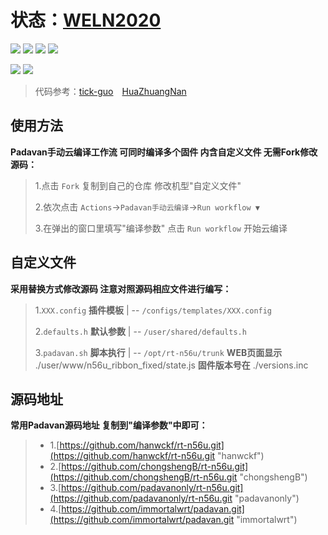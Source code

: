 # 状态：[WELN2020](https://github.com/weln2020/manual-action-padavan "manual-action-padavan")
[![](https://img.shields.io/github/downloads/weln2020/manual-action-padavan/total?label=下载量)](https://github.com/weln2020)
[![](https://img.shields.io/github/stars/weln2020/manual-action-padavan?label=加星量)](https://github.com/weln2020?tab=stars)
[![](https://img.shields.io/github/repo-size/weln2020/manual-action-padavan?label=库大小)](https://github.com/weln2020/manual-action-padavan)
[![](https://img.shields.io/github/last-commit/weln2020/manual-action-padavan?label=源码更新)](https://github.com/weln2020/manual-action-padavan/blob/main/.github/workflows/Padavan.yml)

[![](https://github.com/weln2020/manual-action-padavan/actions/workflows/Padavan.yml/badge.svg)](https://github.com/weln2020/manual-action-padavan/actions/workflows/Padavan.yml)
[![](https://img.shields.io/github/v/release/weln2020/manual-action-padavan?label=编译日期)](https://github.com/weln2020/manual-action-padavan/releases)

>代码参考：[tick-guo](https://github.com/tick-guo/router-rom "50%")　[HuaZhuangNan](https://github.com/HuaZhuangNan/actions-build-padavan-openwrt "30%")

## 使用方法
**Padavan手动云编译工作流 可同时编译多个固件 内含自定义文件 无需Fork修改源码：**
>1.点击 `Fork` 复制到自己的仓库 修改机型"自定义文件"
>
>2.依次点击 `Actions`→`Padavan手动云编译`→`Run workflow ▼`
>
>3.在弹出的窗口里填写"编译参数" 点击 `Run workflow` 开始云编译

## 自定义文件
**采用替换方式修改源码 注意对照源码相应文件进行编写：**
> 1.`XXX.config` **插件模板** | -- `/configs/templates/XXX.config`
>
> 2.`defaults.h` **默认参数** | -- `/user/shared/defaults.h`
>
> 3.`padavan.sh` **脚本执行** | -- `/opt/rt-n56u/trunk`
>                  **WEB页面显示** ./user/www/n56u_ribbon_fixed/state.js
>                  **固件版本号在** ./versions.inc

## 源码地址
**常用Padavan源码地址 复制到"编译参数"中即可：**
>- 1.[https://github.com/hanwckf/rt-n56u.git](https://github.com/hanwckf/rt-n56u.git "hanwckf")
>- 2.[https://github.com/chongshengB/rt-n56u.git](https://github.com/chongshengB/rt-n56u.git "chongshengB")
>- 3.[https://github.com/padavanonly/rt-n56u.git](https://github.com/padavanonly/rt-n56u.git "padavanonly")
>- 4.[https://github.com/immortalwrt/padavan.git](https://github.com/immortalwrt/padavan.git "immortalwrt")
